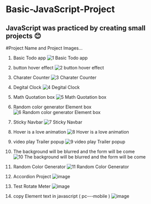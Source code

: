 # Basic-JavaScript-Project


JavaScript was practiced by creating small projects 😊
---------------------------------------------------------

#Project Name and Project Images...

1. Basic Todo app
![1  Basic Todo app ](https://github.com/SF-SHARIF/Basic-JavaScript-Project/assets/144459710/b4a4f770-a0ac-4d32-83e9-3da869db46d4)


2. button hover effect
![2  button hover effect](https://github.com/SF-SHARIF/Basic-JavaScript-Project/assets/144459710/f827e016-0cba-432f-b380-e0290d7e4b85)


3. Charater Counter
![3  Charater Counter](https://github.com/SF-SHARIF/Basic-JavaScript-Project/assets/144459710/e1a8fb29-7af8-43f7-9696-bcb3f694b58b)


4. Degital Clock
![4  Degital Clock](https://github.com/SF-SHARIF/Basic-JavaScript-Project/assets/144459710/dff511ce-4dbd-411c-87f8-7fba0f9a43bc)


5. Math Quotation box
![5  Math Quotation box](https://github.com/SF-SHARIF/Basic-JavaScript-Project/assets/144459710/f10a3561-c591-4a85-b931-afbba53312ff)


6. Random color generator Element box
![6  Random color generator Element box](https://github.com/SF-SHARIF/Basic-JavaScript-Project/assets/144459710/cd47a8e4-ed77-4909-86d1-83571759c09a)


7. Sticky Navbar
![7  Sticky Navbar](https://github.com/SF-SHARIF/Basic-JavaScript-Project/assets/144459710/2c3c9f0f-19f1-4810-b884-cc2e4d8c1b55)


8. Hover is a love animation
![8  Hover is a love animation](https://github.com/SF-SHARIF/Basic-JavaScript-Project/assets/144459710/6125f2e1-a95d-4ad7-bf52-460e5810bc95)



9. video play Trailer popup
![9  video play Trailer popup](https://github.com/SF-SHARIF/Basic-JavaScript-Project/assets/144459710/696fef3b-2f51-468b-828b-2a8c4e6445bf)


10. The background will be blurred and the form will be come
![10  The background will be blurred and the form will be come](https://github.com/SF-SHARIF/Basic-JavaScript-Project/assets/144459710/0ed0b5ad-01e5-47b5-8ff5-10d152f37fe0)


11. Random Color Generator
![11  Random Color Generator](https://github.com/SF-SHARIF/Basic-JavaScript-Project/assets/144459710/cceb1ecb-95db-4741-9221-f57017b7842d)


13. Accordion Project
![image](https://github.com/SF-SHARIF/Basic-JavaScript-Project/assets/144459710/64559aa1-48b8-454c-8d78-b0ec2081eaea)



14. Test Rotate Meter
![image](https://github.com/SF-SHARIF/Basic-JavaScript-Project/assets/144459710/7a6dc6aa-9c2d-4c56-8b5c-cf518722a9da)


15. copy Element text in javascript ( pc---mobile )
![image](https://github.com/SF-SHARIF/Basic-JavaScript-Project/assets/144459710/93453ee1-40b7-4473-87e7-fcf61d0cdeb2)


